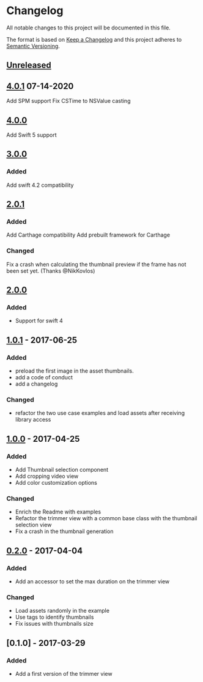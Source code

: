 # Changelog
All notable changes to this project will be documented in this file.

The format is based on [Keep a Changelog](http://keepachangelog.com/en/1.0.0/)
and this project adheres to [Semantic Versioning](http://semver.org/spec/v2.0.0.html).

## [Unreleased]

## [4.0.1] 07-14-2020

Add SPM support
Fix CSTime to NSValue casting

## [4.0.0]

Add Swift 5 support

## [3.0.0]

### Added

Add swift 4.2 compatibility

## [2.0.1]

### Added

Add Carthage compatibility
Add prebuilt framework for Carthage

### Changed

Fix a crash when calculating the thumbnail preview if the frame has not been set yet. (Thanks @NikKovIos)

## [2.0.0]

### Added

- Support for swift 4

## [1.0.1] - 2017-06-25

### Added

- preload the first image in the asset thumbnails.
- add a code of conduct
- add a changelog

### Changed

- refactor the two use case examples and load assets after receiving library access


## [1.0.0] - 2017-04-25
### Added
- Add Thumbnail selection component
- Add cropping video view
- Add color customization options

### Changed
- Enrich the Readme with examples
- Refactor the trimmer view with a common base class with the thumbnail selection view
- Fix a crash in the thumbnail generation


## [0.2.0] - 2017-04-04

### Added
- Add an accessor to set the max duration on the trimmer view

### Changed
- Load assets randomly in the example
- Use tags to identify thumbnails
- Fix issues with thumbnails size


## [0.1.0] - 2017-03-29
### Added
- Add a first version of the trimmer view

[Unreleased]: https://github.com/prynt/PryntTrimmerView/compare/4.0.1...master
[4.0.1]: https://github.com/prynt/PryntTrimmerView/compare/4.0.0...4.0.1
[4.0.0]: https://github.com/prynt/PryntTrimmerView/compare/3.0.0...4.0.0
[3.0.0]: https://github.com/prynt/PryntTrimmerView/compare/2.0.1...3.0.0
[2.0.1]: https://github.com/prynt/PryntTrimmerView/compare/2.0.0...2.0.1
[2.0.0]: https://github.com/prynt/PryntTrimmerView/compare/1.0.1...2.0.0
[1.0.1]: https://github.com/prynt/PryntTrimmerView/compare/1.0.0...1.0.1
[1.0.0]: https://github.com/prynt/PryntTrimmerView/compare/0.2.0...1.0.0
[0.2.0]: https://github.com/prynt/PryntTrimmerView/compare/0.1.0...0.2.0

